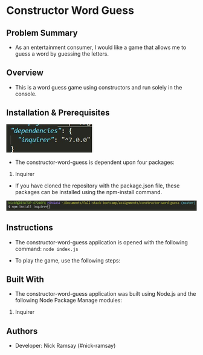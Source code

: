 # Constructor Word Guess

## Problem Summary 
- As an entertainment consumer, I would like a game that allows me to guess a word by guessing the letters.

## Overview
- This is a word guess game using constructors and run solely in the console. 

## Installation & Prerequisites

![Dependent Packages](https://github.com/nick-ramsay/readme-images/blob/master/constructor-word-guess/dependent_packages.jpg?raw=true)

- The constructor-word-guess is dependent upon four packages:
 1. Inquirer
 
- If you have cloned the repository with the package.json file, these packages can be installed using the npm-install command.

![Dependent Packages](https://github.com/nick-ramsay/readme-images/blob/master/constructor-word-guess/dependent_packages_install.jpg?raw=true)

## Instructions
- The constructor-word-guess application is opened with the following command: ```node index.js```

- To play the game, use the following steps:

## Built With
- The constructor-word-guess application was built using Node.js and the following Node Package Manage modules:

 1. Inquirer

## Authors 
- Developer: Nick Ramsay (#nick-ramsay)